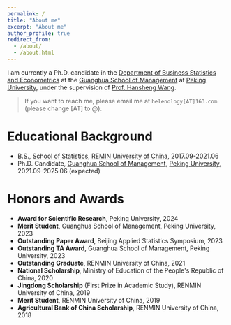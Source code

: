 ```yaml
---
permalink: /
title: "About me"
excerpt: "About me"
author_profile: true
redirect_from: 
  - /about/
  - /about.html
---
```


I am currently a Ph.D. candidate in the [Department of Business Statistics and Econometrics](https://en.gsm.pku.edu.cn/statistic/) at the [Guanghua School of Management](https://en.gsm.pku.edu.cn/) at [Peking University](https://english.pku.edu.cn/), under the supervision of [Prof. Hansheng Wang](https://en.gsm.pku.edu.cn/faculty/hansheng/). 


> If you want to reach me, please email me at `helenology[AT]163.com` (please change [AT] to @).


Educational Background
======
- B.S., [School of Statistics](http://stat.ruc.edu.cn/), [REMIN University of China](https://www.ruc.edu.cn/), 2017.09-2021.06
- Ph.D. Candidate, [Guanghua School of Management](https://en.gsm.pku.edu.cn/), [Peking University](https://english.pku.edu.cn/), 2021.09-2025.06 (expected)


<!-- Research Interests
======
1. Weakly supervised learning;
2. Labeling, including mislabeling and crowdsourcing;
3. Medical imaging anaylsis;
4. Nonparametrics, including kernel density estimation. -->

Honors and Awards
======
- **Award for Scientific Research**, Peking University, 2024
- **Merit Student**, Guanghua School of Management, Peking University, 2023
- **Outstanding Paper Award**, Beijing Applied Statistics Symposium, 2023
- **Outstanding TA Award**, Guanghua School of Management, Peking University, 2023
- **Outstanding Graduate**, RENMIN University of China, 2021
- **National Scholarship**, Ministry of Education of the People's Republic of China, 2020
- **Jingdong Scholarship** (First Prize in Academic Study), RENMIN University of China, 2019
- **Merit Student**, RENMIN University of China, 2019
- **Agricultural Bank of China Scholarship**, RENMIN University of China, 2018

